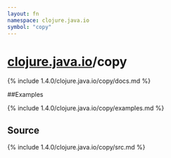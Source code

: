```yaml
---
layout: fn
namespace: clojure.java.io
symbol: "copy"
---
```


# [clojure.java.io](../)/copy

{% include 1.4.0/clojure.java.io/copy/docs.md %}

##Examples

{% include 1.4.0/clojure.java.io/copy/examples.md %}
## Source
{% include 1.4.0/clojure.java.io/copy/src.md %}

